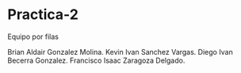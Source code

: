 # Practica-2
Equipo por filas


Brian Aldair Gonzalez Molina.
Kevin Ivan Sanchez Vargas.
Diego Ivan Becerra Gonzalez.
Francisco Isaac Zaragoza Delgado.



